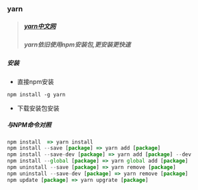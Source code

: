 ### yarn 
> ##### [yarn中文网](http://yarnpkg.cn/zh-Hans/)
> ##### yarn依旧使用npm安装包,更安装更快速
##### 安装
- 直接npm安装
```
npm install -g yarn
```
- 下载安装包安装
##### 与NPM命令对照
```javascript
npm install  => yarn install
npm install --save [package] => yarn add [package]
npm install --save-dev [package] => yarn add [package] --dev
npm install --global [package] => yarn global add [package]
npm uninstall --save [package] => yarn remove [package]
npm uninstall --save-dev [package] => yarn remove [package]
npm update [package] => yarn upgrate [package]
```
